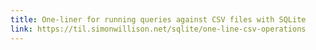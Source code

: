 ```yaml
---
title: One-liner for running queries against CSV files with SQLite
link: https://til.simonwillison.net/sqlite/one-line-csv-operations
---
```

